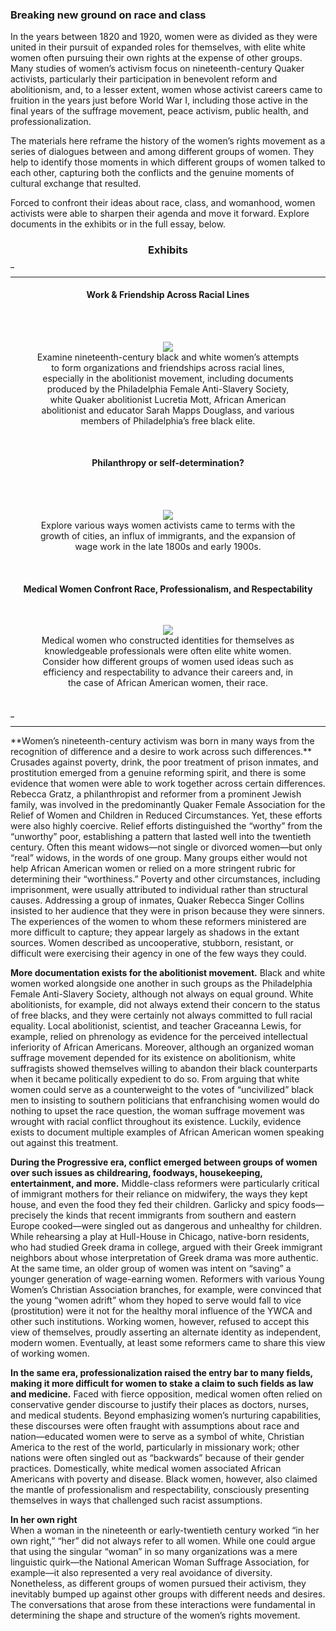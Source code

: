 ### Breaking new ground on race and class

In the years between 1820 and 1920, women were as divided as they were united in their pursuit of expanded roles for themselves, with elite white women often pursuing their own rights at the expense of other groups. Many studies of women’s activism focus on nineteenth-century Quaker activists, particularly their participation in benevolent reform and abolitionism, and, to a lesser extent, women whose activist careers came to fruition in the years just before World War I, including those active in the final years of the suffrage movement, peace activism, public health, and professionalization.

The materials here reframe the history of the women’s rights movement as a series of dialogues between and among different groups of women. They help to identify those moments in which different groups of women talked to each other, capturing both the conflicts and the genuine moments of cultural exchange that resulted.

Forced to confront their ideas about race, class, and womanhood, women activists were able to sharpen their agenda and move it forward. Explore documents in the exhibits or in the full essay, below.

<div align="center"><h3>Exhibits</h3></div>
<hr style="border-top: 1px solid #CCCCCC; width: 6.0"><hr />
<div class="row">
  <div class="col-md-4">
      <h4 style="text-align:center">Work &amp; Friendship Across Racial Lines</h4>
   <br/><br/>
    <figure class="figure" style="text-align:center">
    <a href="/exhibit01.md"><img src="/static_images/mott_swarthmore_crop.jpg"></a>
    <figcaption class="figure-caption text-left">
      Examine nineteenth-century black and white women’s attempts to form organizations and friendships across racial lines, especially in the abolitionist movement, including documents produced by the Philadelphia Female Anti-Slavery Society, white Quaker abolitionist Lucretia Mott, African American abolitionist and educator Sarah Mapps Douglass, and various members of Philadelphia’s free black elite.</figcaption>
      </figure>
      <br/>
  </div>
  <div class="col-md-4">
    <h4 style="text-align:center">Philanthropy or self-determination?</h4>
    <br/><br/>
    <figure class="figure" style="text-align:center">
    <a href="/exhibit02.md"><img src="/static_images/AMANUZ201504000145Y1017_17_crop.jpg"></a>
    <figcaption class="figure-caption text-left">
      Explore various ways women activists came to terms with the growth of cities, an influx of immigrants, and the expansion of wage work in the late 1800s and early 1900s. </figcaption>
      </figure>
      <br/>
  </div>
  <div class="col-md-4">
    <h4 style="text-align:center">
     Medical Women Confront Race, Professionalism, and Respectability
    </h4>
    <br/>
    <figure class="figure" style="text-align:center">
    <a href="/exhibit03.md"><img src="/static_images/drexel_longshore_crop.jpg"></a>
    <figcaption class="figure-caption text-left">
      Medical women who constructed identities for themselves as knowledgeable professionals were often elite white women. Consider how different groups of women used ideas such as efficiency and respectability to advance their careers and, in the case of African American women, their race. </figcaption>
      </figure>
      <br/>
  </div>
</div>
<hr style="border-top: 1px solid #CCCCCC; width: 6.0"><hr />
**Women’s nineteenth-century activism was born in many ways from the recognition of difference and a desire to work across such differences.** Crusades against poverty, drink, the poor treatment of prison inmates, and prostitution emerged from a genuine reforming spirit, and there is some evidence that women were able to work together across certain differences. Rebecca Gratz, a philanthropist and reformer from a prominent Jewish family, was involved in the predominantly Quaker Female Association for the Relief of Women and Children in Reduced Circumstances. Yet, these efforts were also highly coercive. Relief efforts distinguished the “worthy” from the “unworthy” poor, establishing a pattern that lasted well into the twentieth century. Often this meant widows—not single or divorced women—but only “real” widows, in the words of one group. Many groups either would not help African American women or relied on a more stringent rubric for determining their “worthiness.” Poverty and other circumstances, including imprisonment, were usually attributed to individual rather than structural causes. Addressing a group of inmates, Quaker Rebecca Singer Collins insisted to her audience that they were in prison because they were sinners. The experiences of the women to whom these reformers ministered are more difficult to capture; they appear largely as shadows in the extant sources. Women described as uncooperative, stubborn, resistant, or difficult were exercising their agency in one of the few ways they could.


**More documentation exists for the abolitionist movement.** Black and white women worked alongside one another in such groups as the Philadelphia Female Anti-Slavery Society, although not always on equal ground. White abolitionists, for example, did not always extend their concern to the status of free blacks, and they were certainly not always committed to full racial equality. Local abolitionist, scientist, and teacher Graceanna Lewis, for example, relied on phrenology as evidence for the perceived intellectual inferiority of African Americans. Moreover, although an organized woman suffrage movement depended for its existence on abolitionism, white suffragists showed themselves willing to abandon their black counterparts when it became politically expedient to do so. From arguing that white women could serve as a counterweight  to the votes of “uncivilized” black men to insisting to southern politicians that enfranchising women would do nothing to upset the race question, the woman suffrage movement was wrought with racial conflict throughout its existence. Luckily, evidence exists to document multiple examples of African American women speaking out against this treatment.

**During the Progressive era, conflict emerged between groups of women over such issues as childrearing, foodways, housekeeping, entertainment, and more.** Middle-class reformers were particularly critical of immigrant mothers for their reliance on midwifery, the ways they kept house, and even the food they fed their children. Garlicky and spicy foods—precisely the kinds that recent immigrants from southern and eastern Europe cooked—were singled out as dangerous and unhealthy for children. While rehearsing a play at Hull-House in Chicago, native-born residents, who had studied Greek drama in college, argued with their Greek immigrant neighbors about whose interpretation of Greek drama was more authentic. At the same time, an older group of women was intent on “saving” a younger generation of wage-earning women. Reformers with various Young Women’s Christian Association branches, for example, were convinced that the young “women adrift” whom they hoped to serve would fall to vice (prostitution) were it not for the healthy moral influence of the YWCA and other such institutions. Working women, however, refused to accept this view of themselves, proudly asserting an alternate identity as independent, modern women. Eventually, at least some reformers came to share this view of working women.

**In the same era, professionalization raised the entry bar to many fields, making it more difficult for women to stake a claim to such fields as law and medicine.** Faced with fierce opposition, medical women often relied on conservative gender discourse to justify their places as doctors, nurses, and medical students. Beyond emphasizing women’s nurturing capabilities, these discourses were often fraught with assumptions about race and nation—educated women were to serve as a symbol of white, Christian America to the rest of the world, particularly in missionary work; other nations were often singled out as “backwards” because of their gender practices. Domestically, white medical women associated African Americans with poverty and disease. Black women, however, also claimed the mantle of professionalism and respectability, consciously presenting themselves in ways that challenged such racist assumptions.

**In her own right**<br/>
When a woman in the nineteenth or early-twentieth century worked “in her own right,” “her” did not always refer to all women. While one could argue that using the singular “woman” in so many organizations was a mere linguistic quirk—the National American Woman Suffrage Association, for example—it also represented a very real avoidance of diversity. Nonetheless, as different groups of women pursued their activism, they inevitably bumped up against other groups with different needs and desires. The conversations that arose from these interactions were fundamental in determining the shape and structure of the women’s rights movement.
